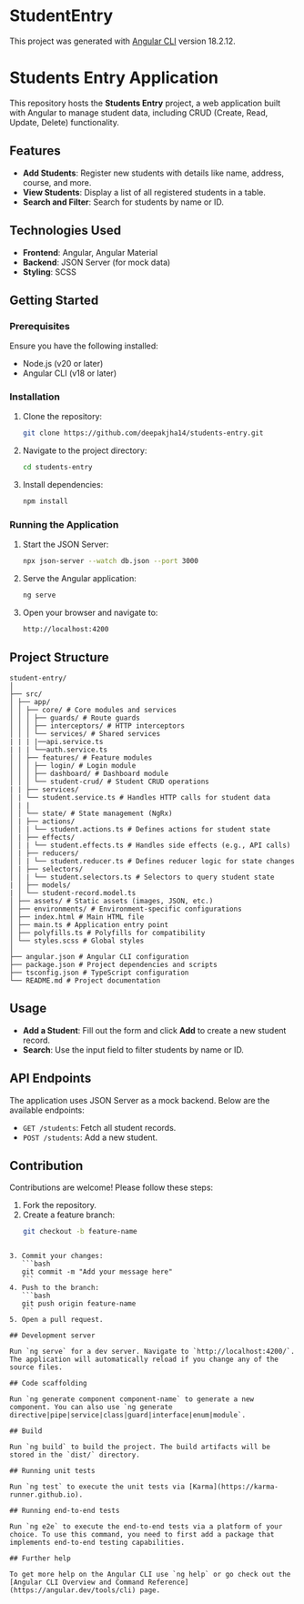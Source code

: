 # StudentEntry

This project was generated with [Angular CLI](https://github.com/angular/angular-cli) version 18.2.12.

# Students Entry Application

This repository hosts the **Students Entry** project, a web application built with Angular to manage student data, including CRUD (Create, Read, Update, Delete) functionality.

## Features

- **Add Students**: Register new students with details like name, address, course, and more.
- **View Students**: Display a list of all registered students in a table.
  <!-- - **Edit Students**: Update existing student records. -->
  <!-- - **Delete Students**: Remove student records. -->
- **Search and Filter**: Search for students by name or ID.

## Technologies Used

- **Frontend**: Angular, Angular Material
- **Backend**: JSON Server (for mock data)
- **Styling**: SCSS

## Getting Started

### Prerequisites

Ensure you have the following installed:

- Node.js (v20 or later)
- Angular CLI (v18 or later)

### Installation

1. Clone the repository:

   ```bash
   git clone https://github.com/deepakjha14/students-entry.git
   ```

2. Navigate to the project directory:

   ```bash
   cd students-entry
   ```

3. Install dependencies:
   ```bash
   npm install
   ```

### Running the Application

1. Start the JSON Server:

   ```bash
   npx json-server --watch db.json --port 3000
   ```

2. Serve the Angular application:

   ```bash
   ng serve
   ```

3. Open your browser and navigate to:
   ```
   http://localhost:4200
   ```

## Project Structure

```
student-entry/
│
├── src/
│ ├── app/
│ │ ├── core/ # Core modules and services
│ │ │ ├── guards/ # Route guards
│ │ │ ├── interceptors/ # HTTP interceptors
│ │ │ └── services/ # Shared services
| | | |──api.service.ts
| | | └──auth.service.ts
│ │ ├── features/ # Feature modules
│ │ │ ├── login/ # Login module
│ │ │ ├── dashboard/ # Dashboard module
│ │ │ └── student-crud/ # Student CRUD operations
| | ├── services/
│ | └── student.service.ts # Handles HTTP calls for student data
│ | |
│ │ └── state/ # State management (NgRx)
│ | ├── actions/
│ │ | └── student.actions.ts # Defines actions for student state
│ | ├── effects/
│ │ | └── student.effects.ts # Handles side effects (e.g., API calls)
│ | ├── reducers/
│ │ | └── student.reducer.ts # Defines reducer logic for state changes
│ | ├── selectors/
│ │ | └── student.selectors.ts # Selectors to query student state
| │ ├── models/
| │ └── student-record.model.ts
│ ├── assets/ # Static assets (images, JSON, etc.)
│ ├── environments/ # Environment-specific configurations
│ ├── index.html # Main HTML file
│ ├── main.ts # Application entry point
│ ├── polyfills.ts # Polyfills for compatibility
│ └── styles.scss # Global styles
│
├── angular.json # Angular CLI configuration
├── package.json # Project dependencies and scripts
├── tsconfig.json # TypeScript configuration
└── README.md # Project documentation

```

## Usage

- **Add a Student**: Fill out the form and click **Add** to create a new student record.
  <!-- - **Edit a Student**: Click the edit icon in the table to update a student’s details. -->
  <!-- - **Delete a Student**: Click the delete icon in the table to remove a student. -->
- **Search**: Use the input field to filter students by name or ID.

## API Endpoints

The application uses JSON Server as a mock backend. Below are the available endpoints:

- `GET /students`: Fetch all student records.
- `POST /students`: Add a new student.
<!-- - `PUT /students/:id`: Update a student by ID.
- `DELETE /students/:id`: Delete a student by ID. -->

## Contribution

Contributions are welcome! Please follow these steps:

1. Fork the repository.
2. Create a feature branch:
   ```bash
   git checkout -b feature-name
   ```

````

3. Commit your changes:
   ```bash
   git commit -m "Add your message here"
   ```
4. Push to the branch:
   ```bash
   git push origin feature-name
   ```
5. Open a pull request.

## Development server

Run `ng serve` for a dev server. Navigate to `http://localhost:4200/`. The application will automatically reload if you change any of the source files.

## Code scaffolding

Run `ng generate component component-name` to generate a new component. You can also use `ng generate directive|pipe|service|class|guard|interface|enum|module`.

## Build

Run `ng build` to build the project. The build artifacts will be stored in the `dist/` directory.

## Running unit tests

Run `ng test` to execute the unit tests via [Karma](https://karma-runner.github.io).

## Running end-to-end tests

Run `ng e2e` to execute the end-to-end tests via a platform of your choice. To use this command, you need to first add a package that implements end-to-end testing capabilities.

## Further help

To get more help on the Angular CLI use `ng help` or go check out the [Angular CLI Overview and Command Reference](https://angular.dev/tools/cli) page.
````
